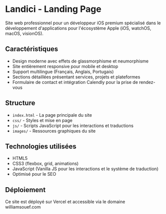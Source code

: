 # Landici - Landing Page

Site web professionnel pour un développeur iOS premium spécialisé dans le développement d'applications pour l'écosystème Apple (iOS, watchOS, macOS, visionOS).

## Caractéristiques

- Design moderne avec effets de glassmorphisme et neumorphisme
- Site entièrement responsive pour mobile et desktop
- Support multilingue (Français, Anglais, Portugais)
- Sections détaillées présentant services, projets et plateformes
- Formulaire de contact et intégration Calendly pour la prise de rendez-vous

## Structure

- `index.html` - La page principale du site
- `css/` - Styles et mise en page
- `js/` - Scripts JavaScript pour les interactions et traductions
- `images/` - Ressources graphiques du site

## Technologies utilisées

- HTML5
- CSS3 (flexbox, grid, animations)
- JavaScript (Vanilla JS pour les interactions et le système de traduction)
- Optimisé pour le SEO

## Déploiement

Ce site est déployé sur Vercel et accessible via le domaine williamsouef.com